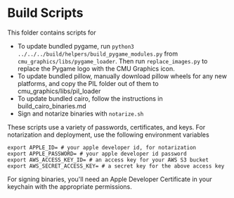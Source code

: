 # Build Scripts

This folder contains scripts for

* To update bundled pygame, run `python3 ../../../build/helpers/build_pygame_modules.py` from `cmu_graphics/libs/pygame_loader`. Then run `replace_images.py` to replace the Pygame logo with the CMU Graphics icon.
* To update bundled pillow, manually download pillow wheels for any new platforms, and copy the PIL folder out of them to cmu_graphics/libs/pil_loader
* To update bundled cairo, follow the instructions in build_cairo_binaries.md
* Sign and notarize binaries with `notarize.sh`

These scripts use a variety of passwords, certificates, and keys. For notarization and deployment, use the following environment variables

```
export APPLE_ID= # your apple developer id, for notarization
export APPLE_PASSWORD= # your apple developer id password
export AWS_ACCESS_KEY_ID= # an access key for your AWS S3 bucket
export AWS_SECRET_ACCESS_KEY= # a secret key for the above access key
```

For signing binaries, you'll need an Apple Developer Certificate in your keychain with the appropriate permissions.
